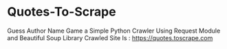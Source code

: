 # Quotes-To-Scrape
 Guess Author Name Game a Simple Python Crawler
 Using Request Module and Beautiful Soup Library
 Crawled Site Is : https://quotes.toscrape.com
